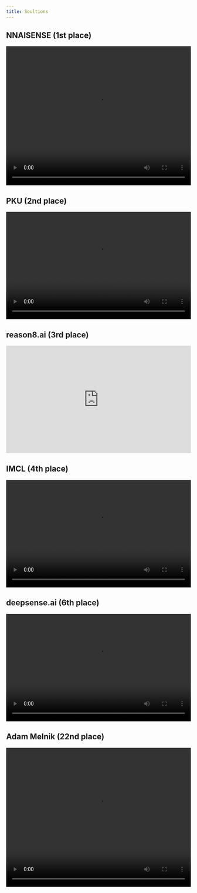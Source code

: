 ```yaml
---
title: Soultions
---
```


## NNAISENSE (1st place)

<div style="width: 100%; padding-bottom: 75%; position: relative;">
<video style="position: absolute; top: 0;	left: 0;	width: 100%;	height: 100%;" controls="controls">
  <source src="https://s3.amazonaws.com/osim-rl/videos/01-nnaisense.mp4">
</video>
</div>
 	
## PKU (2nd place)

<div style="width: 100%; padding-bottom: 58%; position: relative;">
<video style="position: absolute; top: 0;	left: 0;	width: 100%;	height: 100%;" controls="controls">
  <source src="https://s3.amazonaws.com/osim-rl/videos/02-pku.mp4">
</video>
</div>

## reason8.ai (3rd place)

<div style="width: 100%; padding-bottom: 58%; position: relative;">
<iframe style="position: absolute; top: 0;	left: 0;	width: 100%;	height: 100%;"  src="https://www.youtube.com/embed/y-fmlotLL3o" frameborder="0" allow="autoplay; encrypted-media" allowfullscreen></iframe>
</div>

## IMCL (4th place)

<div style="width: 100%; padding-bottom: 58%; position: relative;">
<video style="position: absolute; top: 0;	left: 0;	width: 100%;	height: 100%;" controls="controls">
  <source src="https://s3.amazonaws.com/osim-rl/videos/04-imcl-new.mp4" type="video/mp4">
</video>
</div>

## deepsense.ai (6th place)

<div style="width: 100%; padding-bottom: 58%; position: relative;">
<video style="position: absolute; top: 0;	left: 0;	width: 100%;	height: 100%;" controls="controls">
  <source src="https://s3.amazonaws.com/osim-rl/videos/06-deepsense.mp4">
</video>
</div>

## Adam Melnik (22nd place)

<div style="width: 100%; padding-bottom: 75%; position: relative;">
<video style="position: absolute; top: 0;	left: 0;	width: 100%;	height: 100%;" controls="controls">
  <source src="https://s3.amazonaws.com/osim-rl/videos/MELNIK.mp4">
</video>
</div>

